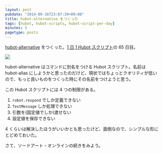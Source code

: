 ```yaml
---
layout: post
pubdate: "2014-09-16T23:07:39+09:00"
title: hubot-alternative をつくった
tags: [hubot, hubot-scripts, hubot-script-per-day]
minutes: 5
pagetype: posts
---
```

[hubot-alternative][gh:bouzuya/hubot-alternative] をつくった。[1 日 1 Hubot スクリプト][hubot-script-per-day]の 65 日目。

![](http://img.f.hatena.ne.jp/images/fotolife/b/bouzuya/20140916/20140916230258.gif)

hubot-alternative はコマンドに別名をつける Hubot スクリプト。名前は hubot-alias にしようかと思ったのだけど、現状ではちょっとクオリティが低いので、もっと良いものをつくった時にその名前をつけようと思う。

この Hubot スクリプトには 4 つの制限がある。

1. `robot.respond` でしか定義できない
2. `TextMessage` しか処理できない
3. 引数を(固定値でしか)渡せない
4. 設定値を保存できない

4 くらいは解決したほうがいいかとも思ったけど、面倒なので、シンプルな形にとどめておいた。

さて、ソードアート・オンラインの続きをみよう。

[gh:bouzuya/hubot-alternative]: https://github.com/bouzuya/hubot-alternative
[hubot-script-per-day]: http://blog.bouzuya.net/posts?tags=hubot-script-per-day
